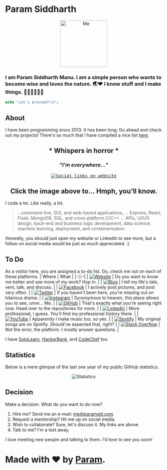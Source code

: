 # Param Siddharth

<p align='center'>
	<img src='https://www.paramsid.com/zarurat/me.jpg' alt='Me' height='150px' width='150px'>
</p>

### I am Param Siddharth Manu. I am a simple person who wants to become wise and loves the nature. 🌏❤ I know stuff and I make things. 🏳️‍🌈🇮🇳💕✨

```php
echo "Let's proceed!\n";
```

## About
I have been programming since 2013. It has been long; Go ahead and check out my projects! There's so much that I have compiled a nice list [here](https://www.paramsid.com/works/software.html).

<h2 align='center'><strong>* Whispers in horror *</strong></h2>
<h3 align='center'><em> "I'm everywhere..."</em></h3>
<p align='center'>
	<a
		href='https://www.paramsid.com/#sociallinks'>
		<kbd>
			<img src='social.png' alt='Social links on website'>
		</kbd>
	</a>
</p>
<h2 align='center'>Click the image above to... Hmph, you'll know.</h2>

I code a lot. Like really, a lot.

> ...command-line, GUI, and web-based applications, ... Express, React, Flask, MongoDB, SQL, and cross-platform C/C++ ... APIs, UI/UX design, back-end and business logic development, data science, machine learning, deployment, and containerization.

Honestly, you should just open my website or LinkedIn to see
more, but a follow on social media would be just as much
appreciated. :)

## To Do
As a visitor here, you are assigned a to-do list. Go, check
me out on each of these platforms.
| Where | What |
|-:|:-|
| [![Website](https://img.shields.io/badge/Website-593D88?style=for-the-badge&logo=Google%20Earth&logoColor=white)](https://www.paramsid.com) | Do you want to know me better and see more of my work? Hop in. |
| [![Blog](https://img.shields.io/badge/Blog-%2336465D.svg?&style=for-the-badge&logo=Tumblr&logoColor=white)](https://blog.paramsid.com) | I tell my life's tale, vent, talk, and discuss. |
| [![Facebook](https://img.shields.io/badge/Facebook-1877F2?style=for-the-badge&logo=facebook&logoColor=white)](https://www.facebook.com/paramsiddharthofficial) | I actively post pictures, and post very often. |
| [![Twitter](https://img.shields.io/badge/Twitter-1DA1F2?style=for-the-badge&logo=twitter&logoColor=white)](https://www.twitter.com/paramsiddharth) | If you haven't been here, you're missing out on hilarious drama. |
| [![Instagram](https://img.shields.io/badge/Instagram-F60023?style=for-the-badge&logo=instagram&logoColor=white)](https://www.instagram.com/paramsiddharth) | Synonymous to heaven, this place allows you to see, umm... Me. |
| [![GitHub](https://img.shields.io/badge/-Github-181717?style=for-the-badge&logo=Github&logoColor=white)](https://github.com/paramsiddharth?tab=repositories) | That's exactly what you're seeing right now. Head over to the repositories for more. |
| [![LinkedIn](https://img.shields.io/badge/LinkedIn-0077B5?style=for-the-badge&logo=linkedin&logoColor=white)](https://www.linkedin.com/in/paramsiddharth) | More professional, I guess. You'll find my professional history there. |
| [![YouTube](https://img.shields.io/badge/YouTube-FF0000?style=for-the-badge&logo=youtube&logoColor=white)](https://www.youtube.com/c/ParamSiddharth) | Apparently I make music too, so yes. |
| [![Spotify](https://img.shields.io/badge/Spotify-1ED760?&style=for-the-badge&logo=spotify&logoColor=white)](https://open.spotify.com/artist/1bUv1VdCaRqqHIgsSfUqkU) | My original songs are on Spotify. Should've expected that, right? |
| [![Stack Overflow](https://img.shields.io/badge/Stack_Overflow-FE7A16?style=for-the-badge&logo=stack-overflow&logoColor=white)](https://stackoverflow.com/users/12547142/param-siddharth) | Not the error, the platform. I mostly answer questions. |

I have [SoloLearn](https://www.sololearn.com/Profile/2271086), [HackerRank](https://www.hackerrank.com/paramsiddharth), and [CodeChef](https://www.codechef.com/users/paramsiddharth) too.

## Statistics
Below is a mere glimpse of the last one year
of my public GitHub statistics.
<p align='center'>
	<img src='https://github-readme-stats.vercel.app/api?username=paramsiddharth&theme=dark' alt='Statistics'>
</p>

## Decision
Make a decision. What do you want to do now?
1. Hire me? Send me an e-mail: me@paramsid.com.
2. Request a mentorship? Hit me up on social media.
3. Wish to collaborate? Sure, let's discuss it. My links are above.
4. Talk to me? I'm a text away.

I love meeting new people and talking to them.
I'd love to see you soon!

# Made with ❤ by [Param](https://www.paramsid.com/).
